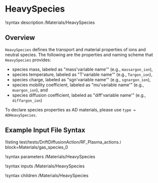 # HeavySpecies

!syntax description /Materials/HeavySpecies

## Overview

`HeavySpecies` defines the transport and material properties of ions and neutral species. The following are the properties and naming scheme that `HeavySpecies` provides:

- species mass, labeled as "mass'variable name'" (e.g., `massargon_ion`),
- species temperature, labeled as "T'variable name'" (e.g., `Targon_ion`),
- species charge, labeled as "sgn'variable name'" (e.g., `sgnargon_ion`),
- species mobility coefficient, labeled as "mu'variable name'" (e.g., `muargon_ion`), and
- species diffusion coefficient, labeled as "diff'variable name'" (e.g., `diffargon_ion`)

To declare species properties as AD materials, please use `type = ADHeavySpecies`.

## Example Input File Syntax

!listing test/tests/DriftDiffusionAction/RF_Plasma_actions.i block=Materials/gas_species_0

!syntax parameters /Materials/HeavySpecies

!syntax inputs /Materials/HeavySpecies

!syntax children /Materials/HeavySpecies
